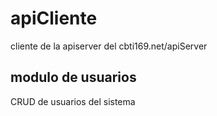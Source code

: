 # apiCliente
cliente de la apiserver del cbti169.net/apiServer
## modulo de usuarios
CRUD de usuarios del sistema

